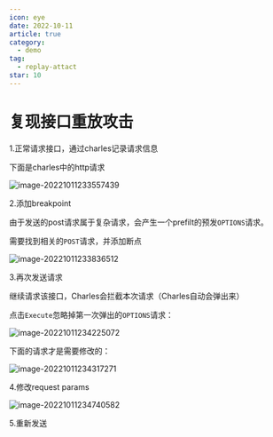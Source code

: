 ```yaml
---
icon: eye
date: 2022-10-11
article: true
category:
  - demo
tag:
  - replay-attact
star: 10
---
```


# 复现接口重放攻击

1.正常请求接口，通过charles记录请求信息

下面是charles中的http请求

![image-20221011233557439](https://xingqiu-tuchuang-1256524210.cos.ap-shanghai.myqcloud.com/7374/image-20221011233557439.png)

2.添加breakpoint

由于发送的post请求属于复杂请求，会产生一个prefilt的预发`OPTIONS`请求。

需要找到相关的`POST`请求，并添加断点

![image-20221011233836512](https://xingqiu-tuchuang-1256524210.cos.ap-shanghai.myqcloud.com/7374/image-20221011233836512.png)

3.再次发送请求

继续请求该接口，Charles会拦截本次请求（Charles自动会弹出来）

点击`Execute`忽略掉第一次弹出的`OPTIONS`请求：

![image-20221011234225072](https://xingqiu-tuchuang-1256524210.cos.ap-shanghai.myqcloud.com/7374/image-20221011234225072.png)

下面的请求才是需要修改的：

![image-20221011234317271](https://xingqiu-tuchuang-1256524210.cos.ap-shanghai.myqcloud.com/7374/image-20221011234317271.png)

4.修改request params

![image-20221011234740582](https://xingqiu-tuchuang-1256524210.cos.ap-shanghai.myqcloud.com/7374/image-20221011234740582.png)

5.重新发送

